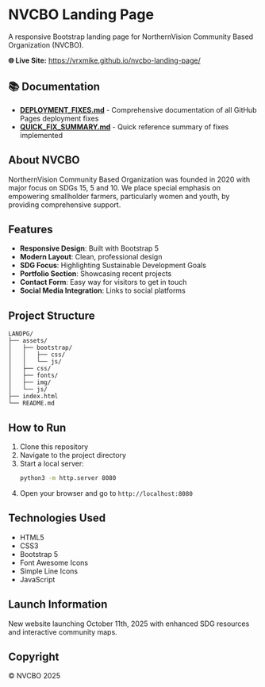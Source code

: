 # NVCBO Landing Page

A responsive Bootstrap landing page for NorthernVision Community Based Organization (NVCBO).

**🌐 Live Site:** https://vrxmike.github.io/nvcbo-landing-page/

## 📚 Documentation

- **[DEPLOYMENT_FIXES.md](DEPLOYMENT_FIXES.md)** - Comprehensive documentation of all GitHub Pages deployment fixes
- **[QUICK_FIX_SUMMARY.md](QUICK_FIX_SUMMARY.md)** - Quick reference summary of fixes implemented

## About NVCBO

NorthernVision Community Based Organization was founded in 2020 with major focus on SDGs 15, 5 and 10. We place special emphasis on empowering smallholder farmers, particularly women and youth, by providing comprehensive support.

## Features

- **Responsive Design**: Built with Bootstrap 5
- **Modern Layout**: Clean, professional design
- **SDG Focus**: Highlighting Sustainable Development Goals
- **Portfolio Section**: Showcasing recent projects
- **Contact Form**: Easy way for visitors to get in touch
- **Social Media Integration**: Links to social platforms

## Project Structure

```
LANDPG/
├── assets/
│   ├── bootstrap/
│   │   ├── css/
│   │   └── js/
│   ├── css/
│   ├── fonts/
│   ├── img/
│   └── js/
├── index.html
└── README.md
```

## How to Run

1. Clone this repository
2. Navigate to the project directory
3. Start a local server:
   ```bash
   python3 -m http.server 8080
   ```
4. Open your browser and go to `http://localhost:8080`

## Technologies Used

- HTML5
- CSS3
- Bootstrap 5
- Font Awesome Icons
- Simple Line Icons
- JavaScript

## Launch Information

New website launching October 11th, 2025 with enhanced SDG resources and interactive community maps.

## Copyright

© NVCBO 2025